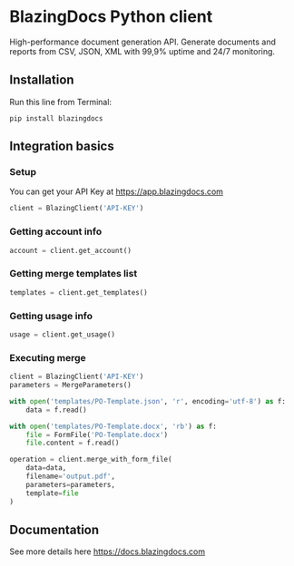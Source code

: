 # BlazingDocs Python client
High-performance document generation API. Generate documents and reports from СSV, JSON, XML with 99,9% uptime and 24/7 monitoring.

## Installation

Run this line from Terminal:

```
pip install blazingdocs
```

## Integration basics

### Setup

You can get your API Key at https://app.blazingdocs.com

```python
client = BlazingClient('API-KEY')
```

### Getting account info

```python
account = client.get_account()
```

### Getting merge templates list

```python
templates = client.get_templates()
```

### Getting usage info

```python
usage = client.get_usage()
```

### Executing merge

```python
client = BlazingClient('API-KEY')
parameters = MergeParameters()

with open('templates/PO-Template.json', 'r', encoding='utf-8') as f:
    data = f.read()

with open('templates/PO-Template.docx', 'rb') as f:
    file = FormFile('PO-Template.docx')
    file.content = f.read()

operation = client.merge_with_form_file(
    data=data,
    filename='output.pdf',
    parameters=parameters,
    template=file
)
```

## Documentation

See more details here https://docs.blazingdocs.com